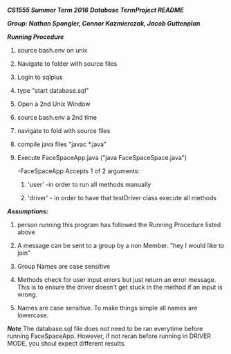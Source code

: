 ***CS1555 Summer Term 2016***
***Database TermProject README***

***Group: Nathan Spangler, Connor Kazmierczak, Jacob Guttenplan***

***Running Procedure***
1. source bash.env on unix

2. Navigate to folder with source files

3. Login to sqlplus

4. type "start database.sql"

5. Open a 2nd Unix Window

6. source bash.env a 2nd time

7. navigate to fold with source files

8. compile java files "javac *.java"

9. Execute FaceSpaceApp.java ("java FaceSpaceSpace.java")

    -FaceSpaceApp Accepts 1 of 2 arguments:

      1. 'user'  -in order to run all methods manually

      2. 'driver' - in order to have that testDriver class execute all methods


***Assumptions:***

1. person running this program has followed the Running Procedure listed above

2. A message can be sent to a group by a non Member. "hey I would like to join"

3. Group Names are case sensitive

4. Methods check for user input errors but just return an error message.
    This is to ensure the driver doesn't get stuck in the method if an input is wrong.

5. Names are case sensitive. To make things simple all names are lowercase.


***Note***
The database.sql file does not need to be ran everytime before running FaceSpaceApp.
However, if not reran before running in DRIVER MODE, you shoul expect different results.
